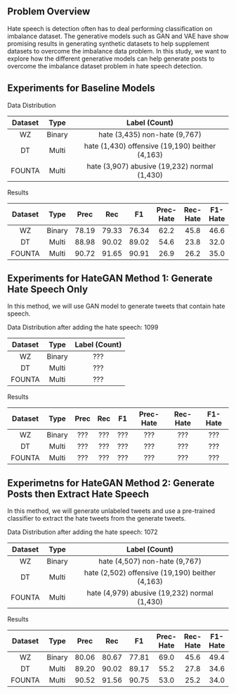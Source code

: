 ## Problem Overview
Hate speech is detection often has to deal performing classification on imbalance dataset. The generative models such as GAN and VAE have show promising results in generating synthetic datasets to help supplement datasets to overcome the imbalance data problem. In this study, we want to explore how the different generative models can help generate posts to overcome the imbalance dataset problem in hate speech detection.

## Experiments for Baseline Models

Data Distribution

| Dataset | Type   | Label (Count)                                     |
| :-----: | :----: | :-----------------------------------------------: | 
| WZ      | Binary | hate (3,435) non-hate (9,767)                     |
| DT      | Multi  | hate (1,430) offensive (19,190) beither (4,163)   |
| FOUNTA  | Multi  | hate (3,907) abusive (19,232) normal (1,430)      |

Results

| Dataset | Type   | Prec | Rec | F1  | Prec-Hate | Rec-Hate | F1-Hate |
| :-----: | :----: | :--: | :-: | :-: | :-------: | :------: | :-----: |
| WZ      | Binary | 78.19|79.33|76.34|62.2       |45.8      |46.6     |
| DT      | Multi  | 88.98|90.02|89.02|54.6       |23.8      |32.0     |
| FOUNTA  | Multi  | 90.72|91.65|90.91|26.9       |26.2      |35.0      |

## Experiments for HateGAN Method 1: Generate Hate Speech Only
In this method, we will use GAN model to generate tweets that contain hate speech.

Data Distribution after adding the hate speech: 1099

| Dataset | Type   | Label (Count)                                     |
| :-----: | :----: | :-----------------------------------------------: | 
| WZ      | Binary | ???                                               |
| DT      | Multi  | ???                                               |
| FOUNTA  | Multi  | ???                                               |

Results

| Dataset | Type   | Prec | Rec | F1  | Prec-Hate | Rec-Hate | F1-Hate |
| :-----: | :----: | :--: | :-: | :-: | :-------: | :------: | :-----: |
| WZ      | Binary | ???  |???  |???  |???        |???       |???      |
| DT      | Multi  | ???  |???  |???  |???        |???       |???      |
| FOUNTA  | Multi  | ???  |???  |???  |???        |???       |???      |

## Experimetns for HateGAN Method 2: Generate Posts then Extract Hate Speech
In this method, we will generate unlabeled tweets and use a pre-trained classifier to extract the hate tweets from the generate tweets.

Data Distribution after adding the hate speech: 1072

| Dataset | Type   | Label (Count)                                     |
| :-----: | :----: | :-----------------------------------------------: | 
| WZ      | Binary | hate (4,507) non-hate (9,767)                     |
| DT      | Multi  | hate (2,502) offensive (19,190) beither (4,163)   |
| FOUNTA  | Multi  | hate (4,979) abusive (19,232) normal (1,430)      |  

Results

| Dataset | Type   | Prec | Rec | F1  | Prec-Hate | Rec-Hate | F1-Hate |
| :-----: | :----: | :--: | :-: | :-: | :-------: | :------: | :-----: |
| WZ      | Binary |80.06  |80.67  |77.81  |69.0 |45.6|49.4      |
| DT      | Multi  |89.20  |90.02|89.17 |55.2  |27.8 |34.6    |
| FOUNTA  | Multi  |90.52  |91.56|90.75|53.0|25.2   |34.0   |
